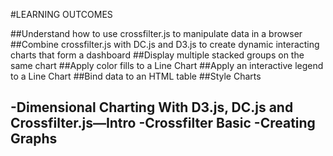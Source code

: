 #LEARNING OUTCOMES

##Understand how to use crossfilter.js to manipulate data in a browser
##Combine crossfilter.js with DC.js and D3.js to create dynamic interacting charts that form a dashboard
##Display multiple stacked groups on the same chart
##Apply color fills to a Line Chart
##Apply an interactive legend to a Line Chart
##Bind data to an HTML table
##Style Charts

-Dimensional Charting With D3.js, DC.js and Crossfilter.js—Intro
-Crossfilter Basic
-Creating Graphs
-